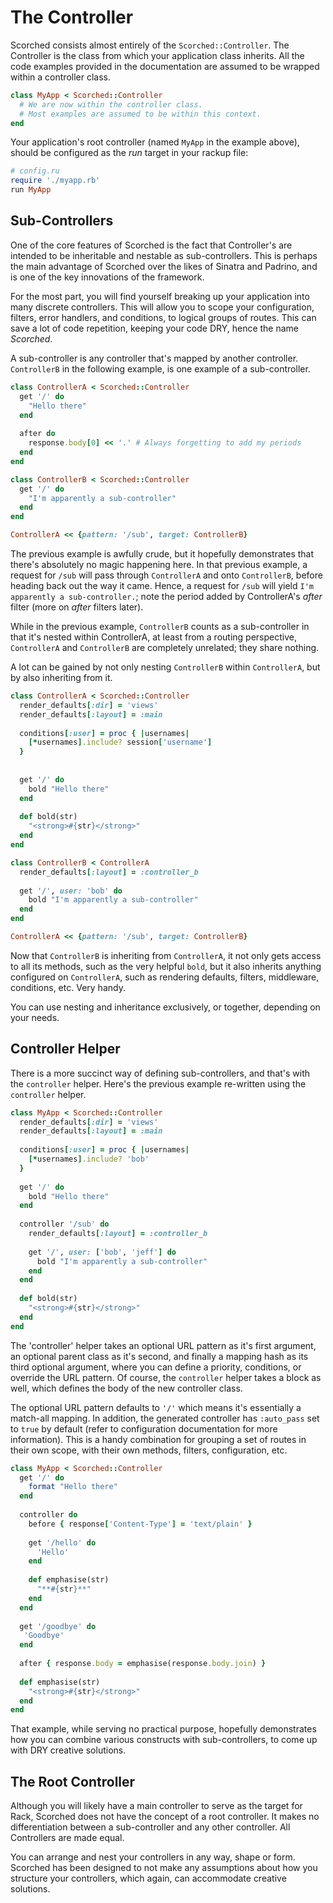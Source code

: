 The Controller
==============

Scorched consists almost entirely of the `Scorched::Controller`. The Controller is the class from which your application class inherits. All the code examples provided in the documentation are assumed to be wrapped within a controller class.

```ruby    
class MyApp < Scorched::Controller
  # We are now within the controller class.
  # Most examples are assumed to be within this context.
end
```

Your application's root controller (named `MyApp` in the example above), should be configured as the _run_ target in your rackup file:

```ruby
# config.ru
require './myapp.rb'
run MyApp
```

Sub-Controllers
---------------
One of the core features of Scorched is the fact that Controller's are intended to be inheritable and nestable as sub-controllers. This is perhaps the main advantage of Scorched over the likes of Sinatra and Padrino, and is one of the key innovations of the framework.

For the most part, you will find yourself breaking up your application into many discrete controllers. This will allow you to scope your configuration, filters, error handlers, and conditions, to logical groups of routes. This can save a lot of code repetition, keeping your code DRY, hence the name _Scorched_.

A sub-controller is any controller that's mapped by another controller. `ControllerB` in the following example, is one example of a sub-controller.

``` ruby
class ControllerA < Scorched::Controller
  get '/' do
    "Hello there"
  end
  
  after do
    response.body[0] << '.' # Always forgetting to add my periods
  end
end

class ControllerB < Scorched::Controller
  get '/' do
    "I'm apparently a sub-controller"
  end
end

ControllerA << {pattern: '/sub', target: ControllerB}
```

The  previous example is awfully crude, but it hopefully demonstrates that there's absolutely no magic happening here. In that previous example, a request for `/sub` will pass through `ControllerA` and onto `ControllerB`, before heading back out the way it came. Hence, a request for `/sub` will yield `I'm apparently a sub-controller.`; note the period added by ControllerA's _after_ filter (more on _after_ filters later).

While in the previous example, `ControllerB` counts as a sub-controller in that it's nested within ControllerA, at least from a routing perspective, `ControllerA` and `ControllerB` are completely unrelated; they share nothing.

A lot can be gained by not only nesting `ControllerB` within `ControllerA`, but by also inheriting from it.

``` ruby
class ControllerA < Scorched::Controller
  render_defaults[:dir] = 'views'
  render_defaults[:layout] = :main
  
  conditions[:user] = proc { |usernames|
    [*usernames].include? session['username']
  }
  
  
  get '/' do
    bold "Hello there"
  end
  
  def bold(str)
    "<strong>#{str}</strong>"
  end
end

class ControllerB < ControllerA
  render_defaults[:layout] = :controller_b
  
  get '/', user: 'bob' do
    bold "I'm apparently a sub-controller"
  end
end

ControllerA << {pattern: '/sub', target: ControllerB}
```

Now that `ControllerB` is inheriting from `ControllerA`, it not only gets access to all its methods, such as the very helpful `bold`, but it also inherits anything configured on `ControllerA`, such as rendering defaults, filters, middleware, conditions, etc. Very handy.

You can use nesting and inheritance exclusively, or together, depending on your needs.

Controller Helper
-----------------
There is a more succinct way of defining sub-controllers, and that's with the `controller` helper. Here's the previous example re-written using the `controller` helper.

``` ruby
class MyApp < Scorched::Controller
  render_defaults[:dir] = 'views'
  render_defaults[:layout] = :main
  
  conditions[:user] = proc { |usernames|
    [*usernames].include? 'bob'
  }
  
  get '/' do
    bold "Hello there"
  end
  
  controller '/sub' do
    render_defaults[:layout] = :controller_b
  
    get '/', user: ['bob', 'jeff'] do
      bold "I'm apparently a sub-controller"
    end
  end
  
  def bold(str)
    "<strong>#{str}</strong>"
  end
end
```

The 'controller' helper takes an optional URL pattern as it's first argument, an optional parent class as it's second, and finally a mapping hash as its third optional argument, where you can define a priority, conditions, or override the URL pattern. Of course, the `controller` helper takes a block as well, which defines the body of the new controller class.

The optional URL pattern defaults to `'/'` which means it's essentially a match-all mapping. In addition, the generated controller has `:auto_pass` set to `true` by default (refer to configuration documentation for more information). This is a handy combination for grouping a set of routes in their own scope, with their own methods, filters, configuration, etc. 

``` ruby
class MyApp < Scorched::Controller
  get '/' do
    format "Hello there"
  end
  
  controller do 
    before { response['Content-Type'] = 'text/plain' }
  
    get '/hello' do
      'Hello'
    end
    
    def emphasise(str)
      "**#{str}**"
    end
  end
  
  get '/goodbye' do
   'Goodbye'
  end
  
  after { response.body = emphasise(response.body.join) }
  
  def emphasise(str)
    "<strong>#{str}</strong>"
  end
end
```

That example, while serving no practical purpose, hopefully demonstrates how you can combine various constructs with sub-controllers, to come up with DRY creative solutions.


The Root Controller
-------------------
Although you will likely have a main controller to serve as the target for Rack, Scorched does not have the concept of a root controller. It makes no differentiation between a sub-controller and any other controller. All Controllers are made equal.

You can arrange and nest your controllers in any way, shape or form. Scorched has been designed to not make any assumptions about how you structure your controllers, which again, can accommodate creative solutions.
